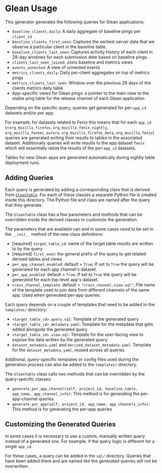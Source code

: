 # Glean Usage

This generator generates the following queries for Glean applications:
* `baseline_clients_daily`: A daily aggregate of baseline pings per `client_id`
* `baseline_clients_first_seen`: Captures the earliest server date that we observe a particular client in the
  baseline table.
* `baseline_clients_last_seen`: Captures activity history of each client in 28-day windows for each submission date based on baseline pings.
* `clients_last_seen_joined`: Joins baseline and metrics views
* `events_unnested`: A view of unnested events
* `metrics_clients_daily`: Daily per-client aggregates on top of metrics pings
* `metrics_clients_last_seen`: Window over the previous 28 days of the clients metrics daily table
* App-specific views for Glean pings: a pointer to the main view to the stable ping table for the release channel of each Glean application

Depending on the specific query, queries get generated for per-`app_id` datasets and/or per app.

For example, for datasets related to Fenix this means that for each `app_id` (=`org_mozilla_firefox`, `org_mozilla_fenix_nightly`, `org_mozilla_fennec_aurora`, `org_mozilla_firefox_beta`, `org_mozilla_fenix`) queries are generated writing their results to tables in the associated dataset. Additionally queries will write results to the app dataset `fenix` which will essentially `UNION` the results of the per-`app_id` datasets.

Tables for new Glean apps are generated automatically during nightly table deployment runs.

## Adding Queries

Each query is generated by adding a corresponding class that is derived from  [`GleanTable`](https://github.com/mozilla/bigquery-etl/blob/main/sql_generators/glean_usage/common.py#L137). For each of these classes a separate Python file is created inside this directory. The Python file and class are named after the query that they generate.

The `GleanTable` class has a few parameters and methods that can be overridden inside the derived classes to customize the generation.

The parameters that are available can and in some cases _need_ to be set in the `__init__` method of the new class definitions:
* [required] `target_table_id`: name of the target table results are written to by the query
* [required] `first_seen`: the general prefix of the query to get related derived tables and views
* `per_app_channel_enabled`: default = `True`; If set to `True` the query will be generated for each app channel's dataset.
* `per_app_enabled`: default = `True`; If set to `True` the query will be generated for each top-level app's dataset.
* `cross_channel_template`: default = `"cross_channel.view.sql"`; File name of the template used to join data from different channels of the same app. Used when generated per-app queries.

Each query depends on a couple of templates that need to be added to the `templates/` directory:
* `<target_table_id>.query.sql`: Template of the generated query
* `<target_table_id>.metadata.yaml`: Template for the metadata that gets added alongside the generated query
* `<target_table_id>.view.sql`: Template for the user-facing view to expose the data written by the generated query
* `dataset_metadata.yaml` and `derived_dataset_metadata.yaml`: Template for the `dataset_metadata.yaml`, reused across all queries

Additional, query-specific templates or config files used during the generation process can also be added to the `templates/` directory.

The `GleanTable` class calls two methods that can be overridden by the query-specific classes:
* `generate_per_app_channel(self, project_id, baseline_table, app_name, app_channel_info)`: This method is for generating the per-app-channel queries
* `generate_per_app(self, project_id, app_name, app_channels_info)`: This method is for generating the per-app queries


## Customizing the Generated Queries

In some cases it is necessary to use a custom, manually written query instead of a generated one. For example, if the query logic is different for a single `app_id`.

For these cases, a query can be added in the `sql/` directory. Queries that have been added there and are named like the generated queries will not be overwritten.

